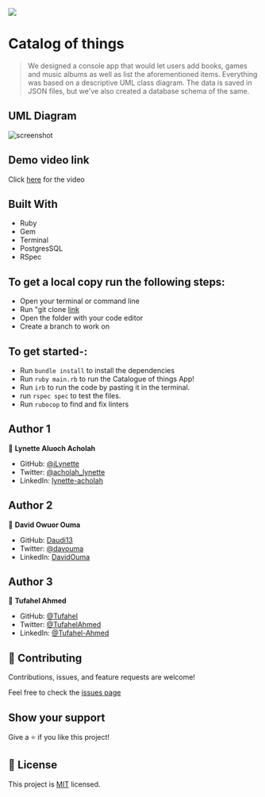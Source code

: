 ![](https://img.shields.io/badge/Catalog-of-things-redViolet)


# Catalog of things

> We designed a console app that would let users add books, games and music albums as well as list the aforementioned items. Everything was based on a descriptive UML class diagram. The data is saved in JSON files, but we've also created a database schema of the same.

## UML Diagram
![screenshot](https://raw.githubusercontent.com/microverseinc/curriculum-ruby/main/group-capstone/images/catalog_of_my_things.png?token=GHSAT0AAAAAABRJEX7N6TTAQSDO7M3LQJ4AYU2DGEQ)


## Demo video link
 Click [here](###) for the video

## Built With
- Ruby
- Gem
- Terminal
- PostgresSQL
- RSpec

## To get a local copy run the following steps:
- Open your terminal or command line
- Run "git clone [link](https://github.com/iLynette/catalog_of_things)
- Open the folder with your code editor
- Create a branch to work on

## To get started-:
  - Run `bundle install` to install the dependencies
  - Run  `ruby main.rb` to run the Catalogue of things App!
  - Run `irb` to run the code by pasting it in the terminal.
  - run `rspec spec` to test the files.
  - Run `rubocop` to find and fix linters

## Author 1

👤 **Lynette Aluoch Acholah**

- GitHub: [@iLynette](https://github.com/iLynette)
- Twitter: [@acholah_lynette](https://twitter.com/acholah_lynette)
- LinkedIn: [lynette-acholah](https://linkedin.com/in/lynette-acholah)

## Author 2

👤 **David Owuor Ouma**

- GitHub: [Daudi13](https://github.com/daudi13/)
- Twitter: [@davouma](https://twitter.com/mwapesamuel4)
- LinkedIn: [DavidOuma](https://www.linkedin.com/in/david-owour-ouma/)

## Author 3

👤 **Tufahel Ahmed**

- GitHub: [@Tufahel](https://github.com/Tufahel)
- Twitter: [@TufahelAhmed](https://twitter.com/TufahelAhmed)
- LinkedIn: [@Tufahel-Ahmed](https://www.linkedin.com/in/tufahel-ahmed/)

## 🤝 Contributing

Contributions, issues, and feature requests are welcome!

Feel free to check the [issues page](https://github.com/Mwapsam/ruby-capstone/issues)

## Show your support

Give a ⭐️ if you like this project!

## 📝 License
This project is [MIT](https://github.com/microverseinc/readme-template/blob/master/MIT.md) licensed.



